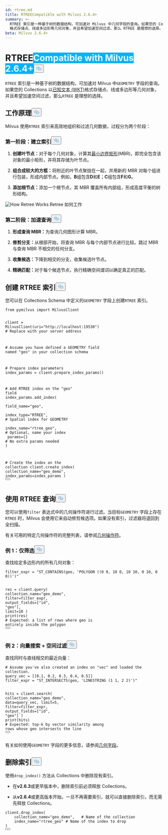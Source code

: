 ```yaml
---
id: rtree.md
title: RTREECompatible with Milvus 2.6.4+
summary: >-
  RTREE 索引是一种基于树的数据结构，可加速对 Milvus 中几何字段的查询。如果您的 Collections 以已知文本 (WKT)
  格式存储点、线或多边形等几何对象，并且希望加速空间过滤，那么 RTREE 是理想的选择。
beta: Milvus 2.6.4+
---
```

<h1 id="RTREE" class="common-anchor-header">RTREE<span class="beta-tag" style="background-color:rgb(0, 179, 255);color:white" translate="no">Compatible with Milvus 2.6.4+</span><button data-href="#RTREE" class="anchor-icon" translate="no">
      <svg translate="no"
        aria-hidden="true"
        focusable="false"
        height="20"
        version="1.1"
        viewBox="0 0 16 16"
        width="16"
      >
        <path
          fill="#0092E4"
          fill-rule="evenodd"
          d="M4 9h1v1H4c-1.5 0-3-1.69-3-3.5S2.55 3 4 3h4c1.45 0 3 1.69 3 3.5 0 1.41-.91 2.72-2 3.25V8.59c.58-.45 1-1.27 1-2.09C10 5.22 8.98 4 8 4H4c-.98 0-2 1.22-2 2.5S3 9 4 9zm9-3h-1v1h1c1 0 2 1.22 2 2.5S13.98 12 13 12H9c-.98 0-2-1.22-2-2.5 0-.83.42-1.64 1-2.09V6.25c-1.09.53-2 1.84-2 3.25C6 11.31 7.55 13 9 13h4c1.45 0 3-1.69 3-3.5S14.5 6 13 6z"
        ></path>
      </svg>
    </button></h1><p><code translate="no">RTREE</code> 索引是一种基于树的数据结构，可加速对 Milvus 中<code translate="no">GEOMETRY</code> 字段的查询。如果您的 Collections 以<a href="https://en.wikipedia.org/wiki/Well-known_text_representation_of_geometry">已知文本 (WKT)</a>格式存储点、线或多边形等几何对象，并且希望加速空间过滤，那么<code translate="no">RTREE</code> 是理想的选择。</p>
<h2 id="How-it-works" class="common-anchor-header">工作原理<button data-href="#How-it-works" class="anchor-icon" translate="no">
      <svg translate="no"
        aria-hidden="true"
        focusable="false"
        height="20"
        version="1.1"
        viewBox="0 0 16 16"
        width="16"
      >
        <path
          fill="#0092E4"
          fill-rule="evenodd"
          d="M4 9h1v1H4c-1.5 0-3-1.69-3-3.5S2.55 3 4 3h4c1.45 0 3 1.69 3 3.5 0 1.41-.91 2.72-2 3.25V8.59c.58-.45 1-1.27 1-2.09C10 5.22 8.98 4 8 4H4c-.98 0-2 1.22-2 2.5S3 9 4 9zm9-3h-1v1h1c1 0 2 1.22 2 2.5S13.98 12 13 12H9c-.98 0-2-1.22-2-2.5 0-.83.42-1.64 1-2.09V6.25c-1.09.53-2 1.84-2 3.25C6 11.31 7.55 13 9 13h4c1.45 0 3-1.69 3-3.5S14.5 6 13 6z"
        ></path>
      </svg>
    </button></h2><p>Milvus 使用<code translate="no">RTREE</code> 索引来高效地组织和过滤几何数据，过程分为两个阶段：</p>
<h3 id="Phase-1-Build-the-index" class="common-anchor-header">第一阶段：建立索引<button data-href="#Phase-1-Build-the-index" class="anchor-icon" translate="no">
      <svg translate="no"
        aria-hidden="true"
        focusable="false"
        height="20"
        version="1.1"
        viewBox="0 0 16 16"
        width="16"
      >
        <path
          fill="#0092E4"
          fill-rule="evenodd"
          d="M4 9h1v1H4c-1.5 0-3-1.69-3-3.5S2.55 3 4 3h4c1.45 0 3 1.69 3 3.5 0 1.41-.91 2.72-2 3.25V8.59c.58-.45 1-1.27 1-2.09C10 5.22 8.98 4 8 4H4c-.98 0-2 1.22-2 2.5S3 9 4 9zm9-3h-1v1h1c1 0 2 1.22 2 2.5S13.98 12 13 12H9c-.98 0-2-1.22-2-2.5 0-.83.42-1.64 1-2.09V6.25c-1.09.53-2 1.84-2 3.25C6 11.31 7.55 13 9 13h4c1.45 0 3-1.69 3-3.5S14.5 6 13 6z"
        ></path>
      </svg>
    </button></h3><ol>
<li><p><strong>创建叶节点：</strong>对于每个几何对象，计算其<a href="https://en.wikipedia.org/wiki/Minimum_bounding_rectangle">最小边界矩形</a>(MBR)，即完全包含该对象的最小矩形，并将其存储为叶节点。</p></li>
<li><p><strong>组合成较大的方框：</strong>将附近的叶节点聚拢在一起，并用新的 MBR 对每个组进行包装，形成内部节点。例如，<strong>B</strong>组包含<strong>D</strong>和<strong>E</strong>；<strong>C</strong>组包含<strong>F</strong>和<strong>G</strong>。</p></li>
<li><p><strong>添加根节点：</strong>添加一个根节点，其 MBR 覆盖所有内部组，形成高度平衡的树形结构。</p></li>
</ol>
<p>
  
   <span class="img-wrapper"> <img translate="no" src="/docs/v2.6.x/assets/how-retree-works.png" alt="How Retree Works" class="doc-image" id="how-retree-works" />
   </span> <span class="img-wrapper"> <span>Retree 如何工作</span> </span></p>
<h3 id="Phase-2-Accelerate-queries" class="common-anchor-header">第二阶段：加速查询<button data-href="#Phase-2-Accelerate-queries" class="anchor-icon" translate="no">
      <svg translate="no"
        aria-hidden="true"
        focusable="false"
        height="20"
        version="1.1"
        viewBox="0 0 16 16"
        width="16"
      >
        <path
          fill="#0092E4"
          fill-rule="evenodd"
          d="M4 9h1v1H4c-1.5 0-3-1.69-3-3.5S2.55 3 4 3h4c1.45 0 3 1.69 3 3.5 0 1.41-.91 2.72-2 3.25V8.59c.58-.45 1-1.27 1-2.09C10 5.22 8.98 4 8 4H4c-.98 0-2 1.22-2 2.5S3 9 4 9zm9-3h-1v1h1c1 0 2 1.22 2 2.5S13.98 12 13 12H9c-.98 0-2-1.22-2-2.5 0-.83.42-1.64 1-2.09V6.25c-1.09.53-2 1.84-2 3.25C6 11.31 7.55 13 9 13h4c1.45 0 3-1.69 3-3.5S14.5 6 13 6z"
        ></path>
      </svg>
    </button></h3><ol>
<li><p><strong>形成查询 MBR：</strong>为查询几何图形计算 MBR。</p></li>
<li><p><strong>修剪分支：</strong>从根部开始，将查询 MBR 与每个内部节点进行比较。跳过 MBR 与查询 MBR 不相交的任何分支。</p></li>
<li><p><strong>收集候选：</strong>下降到相交的分支，收集候选叶节点。</p></li>
<li><p><strong>精确匹配：</strong>对于每个候选节点，执行精确空间谓词以确定真正的匹配。</p></li>
</ol>
<h2 id="Create-an-RTREE-index" class="common-anchor-header">创建 RTREE 索引<button data-href="#Create-an-RTREE-index" class="anchor-icon" translate="no">
      <svg translate="no"
        aria-hidden="true"
        focusable="false"
        height="20"
        version="1.1"
        viewBox="0 0 16 16"
        width="16"
      >
        <path
          fill="#0092E4"
          fill-rule="evenodd"
          d="M4 9h1v1H4c-1.5 0-3-1.69-3-3.5S2.55 3 4 3h4c1.45 0 3 1.69 3 3.5 0 1.41-.91 2.72-2 3.25V8.59c.58-.45 1-1.27 1-2.09C10 5.22 8.98 4 8 4H4c-.98 0-2 1.22-2 2.5S3 9 4 9zm9-3h-1v1h1c1 0 2 1.22 2 2.5S13.98 12 13 12H9c-.98 0-2-1.22-2-2.5 0-.83.42-1.64 1-2.09V6.25c-1.09.53-2 1.84-2 3.25C6 11.31 7.55 13 9 13h4c1.45 0 3-1.69 3-3.5S14.5 6 13 6z"
        ></path>
      </svg>
    </button></h2><p>您可以在 Collections Schema 中定义的<code translate="no">GEOMETRY</code> 字段上创建<code translate="no">RTREE</code> 索引。</p>
<pre><code translate="no" class="language-python"><span class="hljs-keyword">from</span> pymilvus <span class="hljs-keyword">import</span> MilvusClient

client = MilvusClient(uri=<span class="hljs-string">&quot;http://localhost:19530&quot;</span>) <span class="hljs-comment"># Replace with your server address</span>

<span class="hljs-comment"># Assume you have defined a GEOMETRY field named &quot;geo&quot; in your collection schema</span>

<span class="hljs-comment"># Prepare index parameters</span>
index_params = client.prepare_index_params()

<span class="hljs-comment"># Add RTREE index on the &quot;geo&quot; field</span>
<span class="highlighted-comment-line">index_params.add_index(</span>
<span class="highlighted-comment-line">    field_name=<span class="hljs-string">&quot;geo&quot;</span>,</span>
<span class="highlighted-comment-line">    index_type=<span class="hljs-string">&quot;RTREE&quot;</span>,      <span class="hljs-comment"># Spatial index for GEOMETRY</span></span>
<span class="highlighted-comment-line">    index_name=<span class="hljs-string">&quot;rtree_geo&quot;</span>,  <span class="hljs-comment"># Optional, name your index</span></span>
<span class="highlighted-comment-line">    params={}                <span class="hljs-comment"># No extra params needed</span></span>
<span class="highlighted-comment-line">)</span>

<span class="hljs-comment"># Create the index on the collection</span>
client.create_index(
    collection_name=<span class="hljs-string">&quot;geo_demo&quot;</span>,
    index_params=index_params
)
<button class="copy-code-btn"></button></code></pre>
<h2 id="Query-with-RTREE" class="common-anchor-header">使用 RTREE 查询<button data-href="#Query-with-RTREE" class="anchor-icon" translate="no">
      <svg translate="no"
        aria-hidden="true"
        focusable="false"
        height="20"
        version="1.1"
        viewBox="0 0 16 16"
        width="16"
      >
        <path
          fill="#0092E4"
          fill-rule="evenodd"
          d="M4 9h1v1H4c-1.5 0-3-1.69-3-3.5S2.55 3 4 3h4c1.45 0 3 1.69 3 3.5 0 1.41-.91 2.72-2 3.25V8.59c.58-.45 1-1.27 1-2.09C10 5.22 8.98 4 8 4H4c-.98 0-2 1.22-2 2.5S3 9 4 9zm9-3h-1v1h1c1 0 2 1.22 2 2.5S13.98 12 13 12H9c-.98 0-2-1.22-2-2.5 0-.83.42-1.64 1-2.09V6.25c-1.09.53-2 1.84-2 3.25C6 11.31 7.55 13 9 13h4c1.45 0 3-1.69 3-3.5S14.5 6 13 6z"
        ></path>
      </svg>
    </button></h2><p>您可以使用<code translate="no">filter</code> 表达式中的几何操作符进行过滤。当目标<code translate="no">GEOMETRY</code> 字段上存在<code translate="no">RTREE</code> 时，Milvus 会使用它来自动修剪候选项。如果没有索引，过滤器将退回到全扫描。</p>
<p>有关可用的特定几何操作符的完整列表，请参阅<a href="/docs/zh/geometry-operators.md">几何操作符</a>。</p>
<h3 id="Example-1-Filter-only" class="common-anchor-header">例 1：仅筛选<button data-href="#Example-1-Filter-only" class="anchor-icon" translate="no">
      <svg translate="no"
        aria-hidden="true"
        focusable="false"
        height="20"
        version="1.1"
        viewBox="0 0 16 16"
        width="16"
      >
        <path
          fill="#0092E4"
          fill-rule="evenodd"
          d="M4 9h1v1H4c-1.5 0-3-1.69-3-3.5S2.55 3 4 3h4c1.45 0 3 1.69 3 3.5 0 1.41-.91 2.72-2 3.25V8.59c.58-.45 1-1.27 1-2.09C10 5.22 8.98 4 8 4H4c-.98 0-2 1.22-2 2.5S3 9 4 9zm9-3h-1v1h1c1 0 2 1.22 2 2.5S13.98 12 13 12H9c-.98 0-2-1.22-2-2.5 0-.83.42-1.64 1-2.09V6.25c-1.09.53-2 1.84-2 3.25C6 11.31 7.55 13 9 13h4c1.45 0 3-1.69 3-3.5S14.5 6 13 6z"
        ></path>
      </svg>
    </button></h3><p>查找给定多边形内的所有几何对象：</p>
<pre><code translate="no" class="language-python">filter_expr = <span class="hljs-string">&quot;ST_CONTAINS(geo, &#x27;POLYGON ((0 0, 10 0, 10 10, 0 10, 0 0))&#x27;)&quot;</span>

res = client.query(
    collection_name=<span class="hljs-string">&quot;geo_demo&quot;</span>,
    <span class="hljs-built_in">filter</span>=filter_expr,
    output_fields=[<span class="hljs-string">&quot;id&quot;</span>, <span class="hljs-string">&quot;geo&quot;</span>],
    limit=<span class="hljs-number">10</span>
)
<span class="hljs-built_in">print</span>(res)   <span class="hljs-comment"># Expected: a list of rows where geo is entirely inside the polygon</span>
<button class="copy-code-btn"></button></code></pre>
<h3 id="Example-2-Vector-search-+-spatial-filter" class="common-anchor-header">例 2：向量搜索 + 空间过滤<button data-href="#Example-2-Vector-search-+-spatial-filter" class="anchor-icon" translate="no">
      <svg translate="no"
        aria-hidden="true"
        focusable="false"
        height="20"
        version="1.1"
        viewBox="0 0 16 16"
        width="16"
      >
        <path
          fill="#0092E4"
          fill-rule="evenodd"
          d="M4 9h1v1H4c-1.5 0-3-1.69-3-3.5S2.55 3 4 3h4c1.45 0 3 1.69 3 3.5 0 1.41-.91 2.72-2 3.25V8.59c.58-.45 1-1.27 1-2.09C10 5.22 8.98 4 8 4H4c-.98 0-2 1.22-2 2.5S3 9 4 9zm9-3h-1v1h1c1 0 2 1.22 2 2.5S13.98 12 13 12H9c-.98 0-2-1.22-2-2.5 0-.83.42-1.64 1-2.09V6.25c-1.09.53-2 1.84-2 3.25C6 11.31 7.55 13 9 13h4c1.45 0 3-1.69 3-3.5S14.5 6 13 6z"
        ></path>
      </svg>
    </button></h3><p>查找同时与直线相交的最近向量：</p>
<pre><code translate="no" class="language-python"><span class="hljs-comment"># Assume you&#x27;ve also created an index on &quot;vec&quot; and loaded the collection.</span>
query_vec = [[<span class="hljs-number">0.1</span>, <span class="hljs-number">0.2</span>, <span class="hljs-number">0.3</span>, <span class="hljs-number">0.4</span>, <span class="hljs-number">0.5</span>]]
filter_expr = <span class="hljs-string">&quot;ST_INTERSECTS(geo, &#x27;LINESTRING (1 1, 2 2)&#x27;)&quot;</span>

hits = client.search(
    collection_name=<span class="hljs-string">&quot;geo_demo&quot;</span>,
    data=query_vec,
    limit=<span class="hljs-number">5</span>,
    <span class="hljs-built_in">filter</span>=filter_expr,
    output_fields=[<span class="hljs-string">&quot;id&quot;</span>, <span class="hljs-string">&quot;geo&quot;</span>]
)
<span class="hljs-built_in">print</span>(hits)  <span class="hljs-comment"># Expected: top-k by vector similarity among rows whose geo intersects the line</span>
<button class="copy-code-btn"></button></code></pre>
<p>有关如何使用<code translate="no">GEOMETRY</code> 字段的更多信息，请参阅<a href="/docs/zh/geometry-field.md">几何字段</a>。</p>
<h2 id="Drop-an-index" class="common-anchor-header">删除索引<button data-href="#Drop-an-index" class="anchor-icon" translate="no">
      <svg translate="no"
        aria-hidden="true"
        focusable="false"
        height="20"
        version="1.1"
        viewBox="0 0 16 16"
        width="16"
      >
        <path
          fill="#0092E4"
          fill-rule="evenodd"
          d="M4 9h1v1H4c-1.5 0-3-1.69-3-3.5S2.55 3 4 3h4c1.45 0 3 1.69 3 3.5 0 1.41-.91 2.72-2 3.25V8.59c.58-.45 1-1.27 1-2.09C10 5.22 8.98 4 8 4H4c-.98 0-2 1.22-2 2.5S3 9 4 9zm9-3h-1v1h1c1 0 2 1.22 2 2.5S13.98 12 13 12H9c-.98 0-2-1.22-2-2.5 0-.83.42-1.64 1-2.09V6.25c-1.09.53-2 1.84-2 3.25C6 11.31 7.55 13 9 13h4c1.45 0 3-1.69 3-3.5S14.5 6 13 6z"
        ></path>
      </svg>
    </button></h2><p>使用<code translate="no">drop_index()</code> 方法从 Collections 中删除现有索引。</p>
<div class="alert note">
<ul>
<li><p>在<strong>v2.6.3</strong>或更早版本中，删除索引前必须释放 Collections。</p></li>
<li><p>从<strong>v2.6.4</strong>或更高版本开始，一旦不再需要索引，就可以直接删除索引，而无需先释放 Collections。</p></li>
</ul>
</div>
<pre><code translate="no" class="language-python">client.drop_index(
    collection_name=<span class="hljs-string">&quot;geo_demo&quot;</span>,   <span class="hljs-comment"># Name of the collection</span>
    index_name=<span class="hljs-string">&quot;rtree_geo&quot;</span> <span class="hljs-comment"># Name of the index to drop</span>
)
<button class="copy-code-btn"></button></code></pre>
